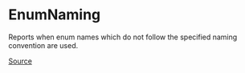 # EnumNaming

Reports when enum names which do not follow the specified naming convention are used.


[Source](https://arturbosch.github.io/detekt/naming.html#enumnaming)
